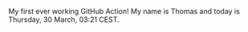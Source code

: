 My first ever working GitHub Action!
My name is Thomas and today is Thursday, 30 March, 03:21 CEST. 
